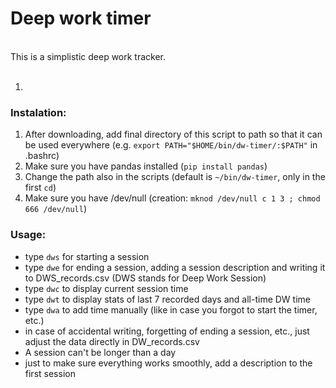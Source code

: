 <h1>Deep work timer</h1>
<br>
This is a simplistic deep work tracker.<br>
<br>
<ol>
  <li></li>
</ol>
<h3>Instalation:</h3>
<ol>
  <li>After downloading, add final directory of this script to path so that it can be used everywhere (e.g. <code>export PATH="$HOME/bin/dw-timer/:$PATH"</code> in .bashrc)</li>
  <li>Make sure you have pandas installed (<code>pip install pandas</code>)</li>
  <li>Change the path also in the scripts (default is <code>~/bin/dw-timer</code>, only in the first <code>cd</code>)</li>
  <li>Make sure you have /dev/null (creation: <code>mknod /dev/null c 1 3 ; chmod 666 /dev/null</code>)</li>
</ol>
<h3>Usage:</h3>
<ul>
  <li>type <code>dws</code> for starting a session</li>
  <li>type <code>dwe</code> for ending a session, adding a session description and writing it to DWS_records.csv (DWS stands for Deep Work Session)</li>
  <li>type <code>dwc</code> to display current session time</li>
  <li>type <code>dwt</code> to display stats of last 7 recorded days and all-time DW time</li>
  <li>type <code>dwa</code> to add time manually (like in case you forgot to start the timer, etc.)</li>
  <li>in case of accidental writing, forgetting of ending a session, etc., just adjust the data directly in DW_records.csv</li>
  <li>A session can't be longer than a day</li>
  <li>just to make sure everything works smoothly, add a description to the first session</li>
</ul>
